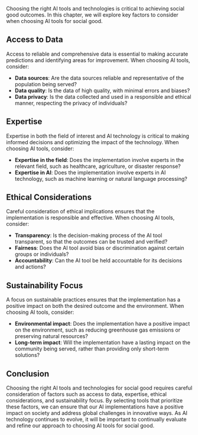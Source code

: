 
Choosing the right AI tools and technologies is critical to achieving social good outcomes. In this chapter, we will explore key factors to consider when choosing AI tools for social good.

Access to Data
--------------

Access to reliable and comprehensive data is essential to making accurate predictions and identifying areas for improvement. When choosing AI tools, consider:

* **Data sources**: Are the data sources reliable and representative of the population being served?
* **Data quality**: Is the data of high quality, with minimal errors and biases?
* **Data privacy**: Is the data collected and used in a responsible and ethical manner, respecting the privacy of individuals?

Expertise
---------

Expertise in both the field of interest and AI technology is critical to making informed decisions and optimizing the impact of the technology. When choosing AI tools, consider:

* **Expertise in the field**: Does the implementation involve experts in the relevant field, such as healthcare, agriculture, or disaster response?
* **Expertise in AI**: Does the implementation involve experts in AI technology, such as machine learning or natural language processing?

Ethical Considerations
----------------------

Careful consideration of ethical implications ensures that the implementation is responsible and effective. When choosing AI tools, consider:

* **Transparency**: Is the decision-making process of the AI tool transparent, so that the outcomes can be trusted and verified?
* **Fairness**: Does the AI tool avoid bias or discrimination against certain groups or individuals?
* **Accountability**: Can the AI tool be held accountable for its decisions and actions?

Sustainability Focus
--------------------

A focus on sustainable practices ensures that the implementation has a positive impact on both the desired outcome and the environment. When choosing AI tools, consider:

* **Environmental impact**: Does the implementation have a positive impact on the environment, such as reducing greenhouse gas emissions or preserving natural resources?
* **Long-term impact**: Will the implementation have a lasting impact on the community being served, rather than providing only short-term solutions?

Conclusion
----------

Choosing the right AI tools and technologies for social good requires careful consideration of factors such as access to data, expertise, ethical considerations, and sustainability focus. By selecting tools that prioritize these factors, we can ensure that our AI implementations have a positive impact on society and address global challenges in innovative ways. As AI technology continues to evolve, it will be important to continually evaluate and refine our approach to choosing AI tools for social good.

